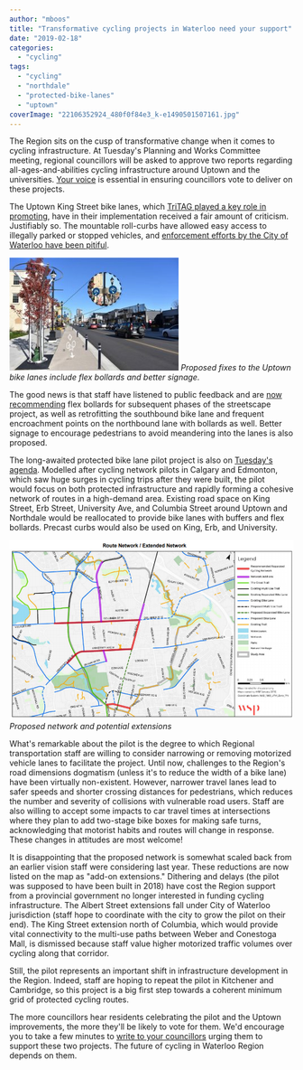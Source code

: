 ```yaml
---
author: "mboos"
title: "Transformative cycling projects in Waterloo need your support"
date: "2019-02-18"
categories: 
  - "cycling"
tags: 
  - "cycling"
  - "northdale"
  - "protected-bike-lanes"
  - "uptown"
coverImage: "22106352924_480f0f84e3_k-e1490501507161.jpg"
---
```


The Region sits on the cusp of transformative change when it comes to cycling infrastructure. At Tuesday's Planning and Works Committee meeting, regional councillors will be asked to approve two reports regarding all-ages-and-abilities cycling infrastructure around Uptown and the universities. [Your voice](mailto:RegionalCouncillors@regionofwaterlooca?cc=regionalclerk@regionofwaterloo.ca&amp;subject=Uptown%20and%20protected%20bike%20lane%20pilot) is essential in ensuring councillors vote to deliver on these projects.

The Uptown King Street bike lanes, which [TriTAG played a key role in promoting](https://tritag.ca/bikeuptown), have in their implementation received a fair amount of criticism. Justifiably so. The mountable roll-curbs have allowed easy access to illegally parked or stopped vehicles, and [enforcement efforts by the City of Waterloo have been pitiful](https://twitter.com/mikeboos/status/1096867481484959745).

[![](/images/uptownfix-300x200.jpg "Proposed fixes to the Uptown bike lanes include flex bollards and better signage.")](/images/uptownfix.jpg)
*Proposed fixes to the Uptown bike lanes include flex bollards and better signage.*

The good news is that staff have listened to public feedback and are [now recommending](https://calendar.regionofwaterloo.ca/Council/Detail/2019-02-19-0900-Planning-and-Works-Committee/8353c217-3765-4905-a880-a9f5010a1035#page=61) flex bollards for subsequent phases of the streetscape project, as well as retrofitting the southbound bike lane and frequent encroachment points on the northbound lane with bollards as well. Better signage to encourage pedestrians to avoid meandering into the lanes is also proposed.

The long-awaited protected bike lane pilot project is also on [Tuesday's agenda](https://calendar.regionofwaterloo.ca/Council/Detail/2019-02-19-0900-Planning-and-Works-Committee/8353c217-3765-4905-a880-a9f5010a1035#page=80). Modelled after cycling network pilots in Calgary and Edmonton, which saw huge surges in cycling trips after they were built, the pilot would focus on both protected infrastructure and rapidly forming a cohesive network of routes in a high-demand area. Existing road space on King Street, Erb Street, University Ave, and Columbia Street around Uptown and Northdale would be reallocated to provide bike lanes with buffers and flex bollards. Precast curbs would also be used on King, Erb, and University.

[![](/images/pilot2.png "Protected bike network map in Uptown and Northdale.")](/images/pilot2.png)
*Proposed network and potential extensions*

What's remarkable about the pilot is the degree to which Regional transportation staff are willing to consider narrowing or removing motorized vehicle lanes to facilitate the project. Until now, challenges to the Region's road dimensions dogmatism (unless it's to reduce the width of a bike lane) have been virtually non-existent. However, narrower travel lanes lead to safer speeds and shorter crossing distances for pedestrians, which reduces the number and severity of collisions with vulnerable road users. Staff are also willing to accept some impacts to car travel times at intersections where they plan to add two-stage bike boxes for making safe turns, acknowledging that motorist habits and routes will change in response. These changes in attitudes are most welcome!

It is disappointing that the proposed network is somewhat scaled back from an earlier vision staff were considering last year. These reductions are now listed on the map as "add-on extensions." Dithering and delays (the pilot was supposed to have been built in 2018) have cost the Region support from a provincial government no longer interested in funding cycling infrastructure. The Albert Street extensions fall under City of Waterloo jurisdiction (staff hope to coordinate with the city to grow the pilot on their end). The King Street extension north of Columbia, which would provide vital connectivity to the multi-use paths between Weber and Conestoga Mall, is dismissed because staff value higher motorized traffic volumes over cycling along that corridor.

Still, the pilot represents an important shift in infrastructure development in the Region. Indeed, staff are hoping to repeat the pilot in Kitchener and Cambridge, so this project is a big first step towards a coherent minimum grid of protected cycling routes.

The more councillors hear residents celebrating the pilot and the Uptown improvements, the more they'll be likely to vote for them. We'd encourage you to take a few minutes to [write to your councillors](mailto:RegionalCouncillors@regionofwaterloo.ca?cc=regionalclerk@regionofwaterloo.ca&amp;subject=Uptown%20and%20protected%20bike%20lane%20pilot) urging them to support these two projects. The future of cycling in Waterloo Region depends on them.
